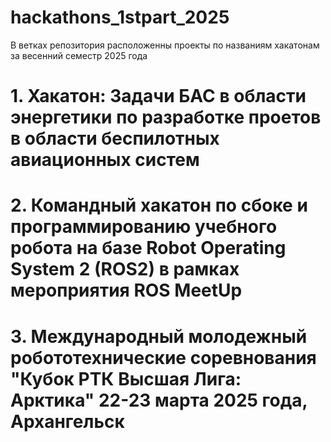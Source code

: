# hackathons_1stpart_2025
В ветках репозитория расположенны проекты по названиям хакатонам за весенний семестр 2025 года
# 1. Хакатон: Задачи БАС в области энергетики по разработке проетов в области беспилотных авиационных систем
# 2. Командный хакатон по сбоке и программированию учебного робота на базе Robot Operating System 2 (ROS2) в рамках мероприятия ROS MeetUp
# 3. Международный молодежный робототехнические соревнования "Кубок РТК Высшая Лига: Арктика" 22-23 марта 2025 года, Архангельск
